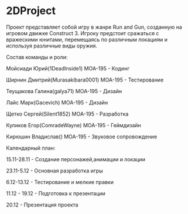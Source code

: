 ﻿  # 2DProject
Проект представляет собой игру в жанре Run and Gun, созданную на игровом движке Construct 3. Игроку предстоит сражаться с вражескими юнитами, перемещаясь по различным локациям и используя различные виды оружия.

Состав команды и роли:

Мойсиади Юрий(1DeadInside1) МОА-195 - Кодинг

Ширнин Дмитрий(Murasakibara0001) МОА-195 - Тестирование

Теущакова Галина(galya71) МОА-195 - Дизайн

Лайс Марк(Gacevich) МОА-195 - Дизайн

Щетко Сергей(Silent1852) МОА-195 - Разработка

Куликов Егор(ComradeWayne) МОА-195 - Геймдизайн

Кирюшин Владислав() МОА-195 - Звуковое сопровождение

Календарный план:

15.11-28.11 - Создание персонажей,анимации и локации

23.11-5.12 - Основная разработка игры

6.12-13.12 - Тестирование и мелкие правки

11.12 - 19.12 - Подготовка к презентации

20.12 - Презентация проекта

